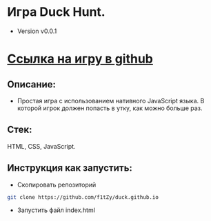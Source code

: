 # Игра Duck Hunt.

* Version v0.0.1

# [Ссылка на игру в github](https://f1tzy.github.io/duck.github.io/)

## Описание:
* Простая игра с использованием нативного JavaScript языка. В которой игрок должен попасть в утку, как можно больше раз.

## Стек: 
HTML, CSS, JavaScript.

## Инструкция как запустить:
* Скопировать репозиторий 
```sh
git clone https://github.com/f1tZy/duck.github.io
```
* Запустить файл index.html
